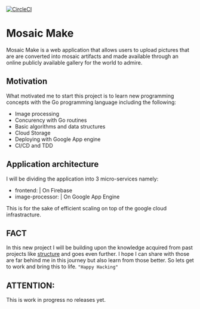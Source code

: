 [![CircleCI](https://img.shields.io/circleci/project/github/RedSparr0w/node-csgo-parser.svg)](https://circleci.com/gh/rugwirobaker/gomosaic)

# Mosaic Make
Mosaic Make is a web application that allows users to upload pictures that are are converted into mosaic artifacts and made available through an online publicly available gallery for the world to admire.

## Motivation
What motivated me to start this project is to learn new programming concepts with the Go programming language including the following:

* Image processing
* Concurency with Go routines
* Basic algorithms and data structures
* Cloud Storage
* Deploying with Google App engine
* CI/CD and TDD

## Application architecture
I will be dividing the application into 3 micro-services namely:
* frontend:         | On Firebase
* image-processor:  | On Google App Engine

This is for the sake of efficient  scaling on top of the google cloud infrastracture.

## FACT
In this new project I will be building upon the knowledge acquired from past projects like [structure](http://www.github.com/structure) and goes even further. I hope I can share with those are far behind me in this journey but also learn from those better. So lets get to work and bring this to life. `"Happy Hacking"`

## ATTENTION: 
This is work in progress no releases yet.